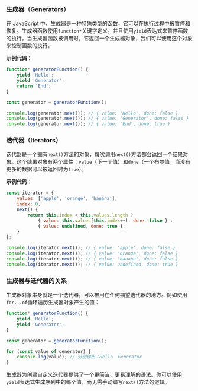 ### 生成器（Generators）

在 JavaScript 中，生成器是一种特殊类型的函数，它可以在执行过程中被暂停和恢复。生成器函数使用`function*`关键字定义，并且使用`yield`表达式来暂停函数的执行。当生成器函数被调用时，它返回一个生成器对象，我们可以使用这个对象来控制函数的执行。

**示例代码：**

```javascript
function* generatorFunction() {
    yield 'Hello';
    yield 'Generator';
    return 'End';
}

const generator = generatorFunction();

console.log(generator.next()); // { value: 'Hello', done: false }
console.log(generator.next()); // { value: 'Generator', done: false }
console.log(generator.next()); // { value: 'End', done: true }
```

### 迭代器（Iterators）

迭代器是一个拥有`next()`方法的对象，每次调用`next()`方法都会返回一个结果对象。这个结果对象有两个属性：`value`（下一个值）和`done`（一个布尔值，当没有更多的数据可以被返回时为`true`）。

**示例代码：**

```javascript
const iterator = {
    values: ['apple', 'orange', 'banana'],
    index: 0,
    next() {
        return this.index < this.values.length ?
            { value: this.values[this.index++], done: false } :
            { value: undefined, done: true };
    }
};

console.log(iterator.next()); // { value: 'apple', done: false }
console.log(iterator.next()); // { value: 'orange', done: false }
console.log(iterator.next()); // { value: 'banana', done: false }
console.log(iterator.next()); // { value: undefined, done: true }
```

### 生成器与迭代器的关系

生成器对象本身就是一个迭代器，可以被用在任何期望迭代器的地方。例如使用`for...of`循环遍历生成器对象产生的值：

```javascript
function* generatorFunction() {
    yield 'Hello';
    yield 'Generator';
}

const generator = generatorFunction();

for (const value of generator) {
    console.log(value); // 分别输出：Hello  Generator
}
```

生成器为创建自定义迭代器提供了一个更简洁、更易理解的语法。你可以使用`yield`表达式生成序列中的每个值，而无需手动编写`next()`方法的逻辑。